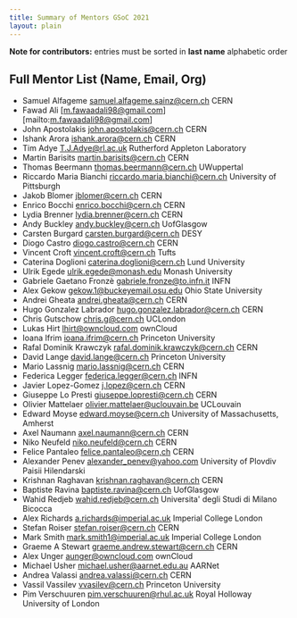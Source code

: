 ```yaml
---
title: Summary of Mentors GSoC 2021
layout: plain
---
```


**Note for contributors:** entries must be sorted in **last name** alphabetic order

## Full Mentor List (Name, Email, Org)
* Samuel Alfageme [samuel.alfageme.sainz@cern.ch](mailto:samuel.alfageme.sainz@cern.ch) CERN
* Fawad Ali [m.fawaadali98@gmail.com][mailto:m.fawaadali98@gmail.com]
* John Apostolakis [john.apostolakis@cern.ch](mailto:john.apostolakis@cern.ch) CERN
* Ishank Arora [ishank.arora@cern.ch](mailto:ishank.arora@cern.ch) CERN
* Tim Adye [T.J.Adye@rl.ac.uk](mailto:T.J.Adye@rl.ac.uk) Rutherford Appleton Laboratory
* Martin Barisits [martin.barisits@cern.ch](mailto:martin.barisits@cern.ch) CERN
* Thomas Beermann [thomas.beermann@cern.ch](mailto:thomas.beermann@cern.ch) UWuppertal
* Riccardo Maria Bianchi [riccardo.maria.bianchi@cern.ch](mailto:riccardo.maria.bianchi@cern.ch) University of Pittsburgh
* Jakob Blomer [jblomer@cern.ch](mailto:jblomer@cern.ch) CERN
* Enrico Bocchi [enrico.bocchi@cern.ch](mailto:enrico.bocchi@cern.ch) CERN
* Lydia Brenner [lydia.brenner@cern.ch](mailto:lydia.brenner@cern.ch) CERN
* Andy Buckley [andy.buckley@cern.ch](mailto:andy.buckley@cern.ch) UofGlasgow
* Carsten Burgard [carsten.burgard@cern.ch](mailto:carsten.burgard@cern.ch) DESY
* Diogo Castro [diogo.castro@cern.ch](mailto:diogo.castro@cern.ch) CERN
* Vincent Croft [vincent.croft@cern.ch](mailto:vincent.croft@cern.ch) Tufts
* Caterina Doglioni [caterina.doglioni@cern.ch](mailto:caterina.doglioni@cern.ch) Lund University
* Ulrik Egede [ulrik.egede@monash.edu](mailto:ulrik.egede@monash.edu) Monash University
* Gabriele Gaetano Fronzè [gabriele.fronze@to.infn.it](mailto:gabriele.fronze@to.infn.it) INFN
* Alex Gekow [gekow.1@buckeyemail.osu.edu](mailto:gekow.1@buckeyemail.osu.edu) Ohio State University
* Andrei Gheata [andrei.gheata@cern.ch](mailto:andrei.gheata@cern.ch) CERN
* Hugo Gonzalez Labrador [hugo.gonzalez.labrador@cern.ch](mailto:hugo.gonzalez.labrador@cern.ch) CERN
* Chris Gutschow [chris.g@cern.ch](mailto:chris.g@cern.ch) UCLondon
* Lukas Hirt [lhirt@owncloud.com](mailto:lhirt@owncloud.com) ownCloud
* Ioana Ifrim [ioana.ifrim@cern.ch](mailto:ioana.ifrim@cern.ch) Princeton University
* Rafal Dominik Krawczyk  [rafal.dominik.krawczyk@cern.ch](mailto:rafal.dominik.krawczyk@cern.ch) CERN
* David Lange [david.lange@cern.ch](mailto:david.lange@cern.ch) Princeton University
* Mario Lassnig [mario.lassnig@cern.ch](mailto:mario.lassnig@cern.ch) CERN
* Federica Legger [federica.legger@cern.ch](mailto:federica.legger@cern.ch) INFN
* Javier Lopez-Gomez [j.lopez@cern.ch](mailto:j.lopez@cern.ch) CERN
* Giuseppe Lo Presti [giuseppe.lopresti@cern.ch](mailto:giuseppe.lopresti@cern.ch) CERN
* Olivier Mattelaer [olivier.mattelaer@uclouvain.be](mailto:olivier.mattelaer@uclouvain.be) UCLouvain
* Edward Moyse [edward.moyse@cern.ch](mailto:edward.moyse@cern.ch) University of Massachusetts, Amherst
* Axel Naumann [axel.naumann@cern.ch](mailto:axel.naumann@cern.ch) CERN
* Niko Neufeld [niko.neufeld@cern.ch](mailto:niko.neufeld@cern.ch) CERN
* Felice Pantaleo [felice.pantaleo@cern,ch](mailto:felice.pantaleo@cern.ch) CERN
* Alexander Penev [alexander_penev@yahoo.com](mailto:alexander_penev@yahoo.com) University of Plovdiv Paisii Hilendarski
* Krishnan Raghavan [krishnan.raghavan@cern.ch](mailto:krishnan.raghavan@cern.ch) CERN
* Baptiste Ravina [baptiste.ravina@cern.ch](mailto:baptiste.ravina@cern.ch) UofGlasgow
* Wahid Redjeb [wahid.redjeb@cern.ch](mailto:wahid.redjeb@cern.ch) Universita' degli Studi di Milano Bicocca
* Alex Richards [a.richards@imperial.ac.uk](mailto:a.richards@imperial.ac.uk) Imperial College London
* Stefan Roiser [stefan.roiser@cern.ch](mailto:stefan.roiser@cern.ch) CERN
* Mark Smith [mark.smith1@imperial.ac.uk](mailto:mark.smith1@imperial.ac.uk) Imperial College London
* Graeme A Stewart [graeme.andrew.stewart@cern.ch](mailto:graeme.andrew.stewart@cern.ch) CERN
* Alex Unger [aunger@owncloud.com](mailto:aunger@owncloud.com) ownCloud
* Michael Usher [michael.usher@aarnet.edu.au](mailto:michael.usher@aarnet.edu.au) AARNet
* Andrea Valassi [andrea.valassi@cern.ch](mailto:andrea.valassi@cern.ch) CERN
* Vassil Vassilev [vvasilev@cern.ch](mailto:vvasilev@cern.ch) Princeton University
* Pim Verschuuren [pim.verschuuren@rhul.ac.uk](mailto:pim.verschuuren@rhul.ac.uk) Royal Holloway University of London
